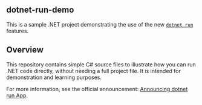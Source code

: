 
## dotnet-run-demo

This is a sample .NET project demonstrating the use of the new [`dotnet run`](https://devblogs.microsoft.com/dotnet/announcing-dotnet-run-app/) features.

## Overview

This repository contains simple C# source files to illustrate how you can run .NET code directly, without needing a full project file. It is intended for demonstration and learning purposes.

For more information, see the official announcement: [Announcing dotnet run App](https://devblogs.microsoft.com/dotnet/announcing-dotnet-run-app/).
